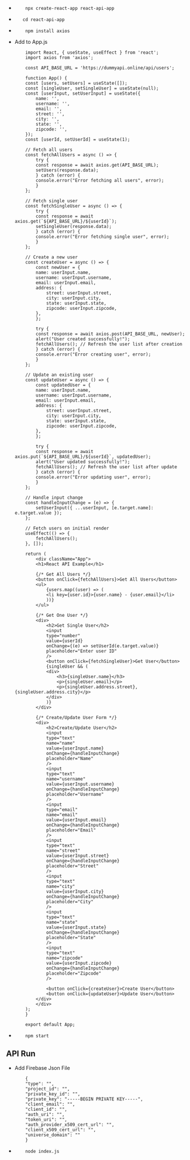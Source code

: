 -   ```base
        npx create-react-app react-api-app
    ```

-    ```base
        cd react-api-app
     ```

-   ```base
        npm install axios
    ```
- Add to App.js  
    ```base
        import React, { useState, useEffect } from 'react';
        import axios from 'axios';

        const API_BASE_URL = 'https://dummyapi.online/api/users';

        function App() {
        const [users, setUsers] = useState([]);
        const [singleUser, setSingleUser] = useState(null);
        const [userInput, setUserInput] = useState({
            name: '',
            username: '',
            email: '',
            street: '',
            city: '',
            state: '',
            zipcode: '',
        });
        const [userId, setUserId] = useState(1);

        // Fetch all users
        const fetchAllUsers = async () => {
            try {
            const response = await axios.get(API_BASE_URL);
            setUsers(response.data);
            } catch (error) {
            console.error("Error fetching all users", error);
            }
        };

        // Fetch single user
        const fetchSingleUser = async () => {
            try {
            const response = await axios.get(`${API_BASE_URL}/${userId}`);
            setSingleUser(response.data);
            } catch (error) {
            console.error("Error fetching single user", error);
            }
        };

        // Create a new user
        const createUser = async () => {
            const newUser = {
            name: userInput.name,
            username: userInput.username,
            email: userInput.email,
            address: {
                street: userInput.street,
                city: userInput.city,
                state: userInput.state,
                zipcode: userInput.zipcode,
            },
            };

            try {
            const response = await axios.post(API_BASE_URL, newUser);
            alert("User created successfully!");
            fetchAllUsers(); // Refresh the user list after creation
            } catch (error) {
            console.error("Error creating user", error);
            }
        };

        // Update an existing user
        const updateUser = async () => {
            const updatedUser = {
            name: userInput.name,
            username: userInput.username,
            email: userInput.email,
            address: {
                street: userInput.street,
                city: userInput.city,
                state: userInput.state,
                zipcode: userInput.zipcode,
            },
            };

            try {
            const response = await axios.put(`${API_BASE_URL}/${userId}`, updatedUser);
            alert("User updated successfully!");
            fetchAllUsers(); // Refresh the user list after update
            } catch (error) {
            console.error("Error updating user", error);
            }
        };

        // Handle input change
        const handleInputChange = (e) => {
            setUserInput({ ...userInput, [e.target.name]: e.target.value });
        };

        // Fetch users on initial render
        useEffect(() => {
            fetchAllUsers();
        }, []);

        return (
            <div className="App">
            <h1>React API Example</h1>

            {/* Get All Users */}
            <button onClick={fetchAllUsers}>Get All Users</button>
            <ul>
                {users.map((user) => (
                <li key={user.id}>{user.name} - {user.email}</li>
                ))}
            </ul>

            {/* Get One User */}
            <div>
                <h2>Get Single User</h2>
                <input
                type="number"
                value={userId}
                onChange={(e) => setUserId(e.target.value)}
                placeholder="Enter user ID"
                />
                <button onClick={fetchSingleUser}>Get User</button>
                {singleUser && (
                <div>
                    <h3>{singleUser.name}</h3>
                    <p>{singleUser.email}</p>
                    <p>{singleUser.address.street}, {singleUser.address.city}</p>
                </div>
                )}
            </div>

            {/* Create/Update User Form */}
            <div>
                <h2>Create/Update User</h2>
                <input
                type="text"
                name="name"
                value={userInput.name}
                onChange={handleInputChange}
                placeholder="Name"
                />
                <input
                type="text"
                name="username"
                value={userInput.username}
                onChange={handleInputChange}
                placeholder="Username"
                />
                <input
                type="email"
                name="email"
                value={userInput.email}
                onChange={handleInputChange}
                placeholder="Email"
                />
                <input
                type="text"
                name="street"
                value={userInput.street}
                onChange={handleInputChange}
                placeholder="Street"
                />
                <input
                type="text"
                name="city"
                value={userInput.city}
                onChange={handleInputChange}
                placeholder="City"
                />
                <input
                type="text"
                name="state"
                value={userInput.state}
                onChange={handleInputChange}
                placeholder="State"
                />
                <input
                type="text"
                name="zipcode"
                value={userInput.zipcode}
                onChange={handleInputChange}
                placeholder="Zipcode"
                />

                <button onClick={createUser}>Create User</button>
                <button onClick={updateUser}>Update User</button>
            </div>
            </div>
        );
        }

        export default App;

    ```
-   ```base
        npm start
    ```


## API Run

-   Add Firebase Json File
    ```base
        {
        "type": "",
        "project_id": "",
        "private_key_id": "",
        "private_key": "-----BEGIN PRIVATE KEY-----",
        "client_email": "",
        "client_id": "",
        "auth_uri": "",
        "token_uri": "",
        "auth_provider_x509_cert_url": "",
        "client_x509_cert_url": "",
        "universe_domain": ""
        }
    ```

-   ```base
        node index.js
    ```